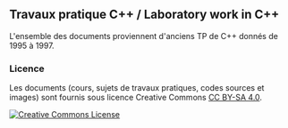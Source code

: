 ## Travaux pratique C++ / Laboratory work in C++

L'ensemble des documents proviennent d'anciens TP de C++ donnés de 1995 à 1997.

### Licence

Les documents (cours, sujets de travaux pratiques, codes sources et images) sont fournis sous licence Creative Commons [CC BY-SA 4.0](https://creativecommons.org/licenses/by-sa/4.0/).

[![Creative Commons License](http://i.creativecommons.org/l/by-nc-nd/3.0/88x31.png)](https://creativecommons.org/licenses/by-sa/4.0/)

